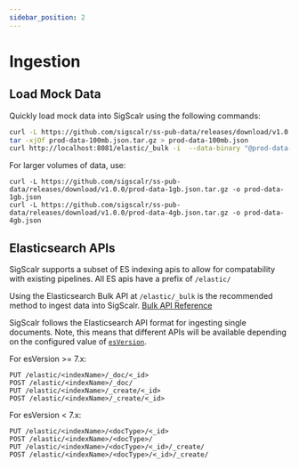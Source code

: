 ```yaml
---
sidebar_position: 2
---
```


# Ingestion
## Load Mock Data

Quickly load mock data into SigScalr using the following commands:
```bash
curl -L https://github.com/sigscalr/ss-pub-data/releases/download/v1.0.0/prod-data-100mb.json.tar.gz -o prod-data-100mb.json.tar.gz 
tar -xjOf prod-data-100mb.json.tar.gz > prod-data-100mb.json  
curl http://localhost:8081/elastic/_bulk -i  --data-binary "@prod-data-100mb.json"
```

For larger volumes of data, use:
```
curl -L https://github.com/sigscalr/ss-pub-data/releases/download/v1.0.0/prod-data-1gb.json.tar.gz -o prod-data-1gb.json
curl -L https://github.com/sigscalr/ss-pub-data/releases/download/v1.0.0/prod-data-4gb.json.tar.gz -o prod-data-4gb.json
```

## Elasticsearch APIs

SigScalr supports a subset of ES indexing apis to allow for compatability with existing pipelines. All ES apis have a prefix of `/elastic/`

Using the Elasticsearch Bulk API at `/elastic/_bulk` is the recommended method to ingest data into SigScalr. [Bulk API Reference](https://www.elastic.co/guide/en/elasticsearch/reference/current/docs-bulk.html)

SigScalr follows the Elasticsearch API format for ingesting single documents. Note, this means that different APIs will be available depending on the configured value of [`esVersion`](installation.md).


For esVersion >= 7.x:
```
PUT /elastic/<indexName>/_doc/<_id>
POST /elastic/<indexName>/_doc/
PUT /elastic/<indexName>/_create/<_id>
POST /elastic/<indexName>/_create/<_id>
```

For esVersion < 7.x:
```
PUT /elastic/<indexName>/<docType>/<_id>
POST /elastic/<indexName>/<docType>/
PUT /elastic/<indexName>/<docType>/<_id>/_create/
POST /elastic/<indexName>/<docType>/<_id>/_create/
```
